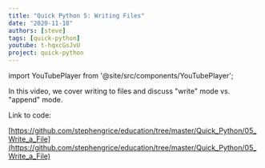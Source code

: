 ```yaml
---
title: "Quick Python 5: Writing Files"
date: "2020-11-18"
authors: [steve]
tags: [quick-python]
youtube: t-hqxcGsJvU
project: quick-python
---
```


import YouTubePlayer from '@site/src/components/YouTubePlayer';

<YouTubePlayer youtubeLink={frontmatter.youtube} />

In this video, we cover writing to files and discuss "write" mode vs. "append" mode. 

<!--truncate-->

Link to code:

[https://github.com/stephengrice/education/tree/master/Quick_Python/05_Write_a_File](https://github.com/stephengrice/education/tree/master/Quick_Python/05_Write_a_File)